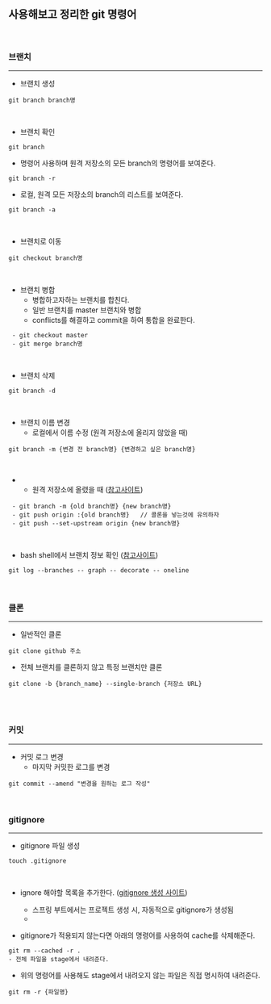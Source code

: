 ## 사용해보고 정리한 git 명령어
<br>

### 브랜치
---

- 브랜치 생성
```vim
git branch branch명
```

<br>

- 브랜치 확인
```vim
git branch
```
- 명령어 사용하며 원격 저장소의 모든 branch의 명령어를 보여준다.
```vim
git branch -r 
```
- 로컬, 원격 모든 저장소의 branch의 리스트를 보여준다.
```vim
git branch -a
```            

<br>

- 브랜치로 이동
```vim
git checkout branch명
```
<br>

- 브랜치 병합
    - 병합하고자하는 브랜치를 합친다.
    - 일반 브랜치를 master 브랜치와 병합
    - conflicts를 해결하고 commit을 하여 통합을 완료한다.
```vim
 - git checkout master
 - git merge branch명
```
<br>

- 브랜치 삭제
```vim
git branch -d 
```
<br>


- 브랜치 이름 변경
    - 로컬에서 이름 수정 (원격 저장소에 올리지 않았을 때)
```vim
git branch -m {변경 전 branch명} {변경하고 싶은 branch명}
```
<br>

- - 원격 저장소에 올렸을 때 ([참고사이트](https://thdev.tech/git/2016/12/19/Git-Branch-Name-Change/))
```vim
 - git branch -m {old branch명} {new branch명}
 - git push origin :{old branch명}   // 콜론을 넣는것에 유의하자
 - git push --set-upstream origin {new branch명}
```

<br>

- bash shell에서 브랜치 정보 확인 ([참고사이트](https://opentutorials.org/course/2708/15261))
```vim
git log --branches -- graph -- decorate -- oneline
```
<br>


### 클론
---
- 일반적인 클론
```vim
git clone github 주소
```

- 전체 브랜치를 클론하지 않고 특정 브랜치만 클론
```vim
git clone -b {branch_name} --single-branch {저장소 URL}
```



<br><br>

### 커밋
---
- 커밋 로그 변경
    - 마지막 커밋한 로그를 변경
```vim
git commit --amend "변경을 원하는 로그 작성"
```

<br>



### gitignore
---
- gitignore 파일 생성
```vim
touch .gitignore
```

<br>

- ignore 해야할 목록을 추가한다. ([gitignore 생성 사이트](https://www.toptal.com/developers/gitignore))
    - 스프링 부트에서는 프로젝트 생성 시, 자동적으로 gitignore가 생성됨
    - 


- gitignore가 적용되지 않는다면 아래의 명령어를 사용하여 cache를 삭제해준다.
```vim
git rm --cached -r .
- 전체 파일을 stage에서 내려준다.
```
- 위의 명령어를 사용해도 stage에서 내려오지 않는 파일은 직접 명시하여 내려준다.
```vim
git rm -r {파일명}
```

